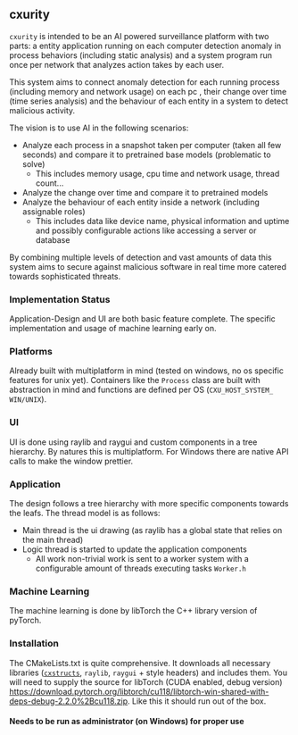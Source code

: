 ## cxurity

`cxurity` is intended to be an AI powered surveillance platform with two parts: a entity application running on each computer detection anomaly in process behaviors (including static analysis) and a system program run once per network that analyzes action takes by each user.

This system aims to connect anomaly detection for each running process (including memory and network usage) on each pc , their change over time (time series analysis) and the behaviour of each entity in a system to detect malicious activity.

The vision is to use AI in the following scenarios:
- Analyze each process in a snapshot taken per computer (taken all few seconds) and compare it to pretrained base models (problematic to solve)
  - This includes memory usage, cpu time and network usage, thread count...
- Analyze the change over time and compare it to pretrained models
- Analyze the behaviour of each entity inside a network (including assignable roles)
  - This includes data like device name, physical information and uptime and possibly configurable actions like accessing a server or database

By combining multiple levels of detection and vast amounts of data this system aims to secure against malicious software in real time more catered towards sophisticated threats.

### Implementation Status

Application-Design and UI are both basic feature complete. The specific implementation and usage of machine learning early on.

### Platforms

Already built with multiplatform in mind (tested on windows, no os specific features for unix yet).
Containers like the `Process` class are built with abstraction in mind and functions are defined per OS (`CXU_HOST_SYSTEM_ WIN/UNIX`).

### UI

UI is done using raylib and raygui and custom components in a tree hierarchy. By natures this is multiplatform. For Windows there are native API calls to make the window prettier.

### Application

The design follows a tree hierarchy with more specific components towards the leafs. The thread model is as follows:
- Main thread is the ui drawing (as raylib has a global state that relies on the main thread)
- Logic thread is started to update the application components
  - All work non-trivial work is sent to a worker system with a configurable amount of threads executing tasks `Worker.h`


### Machine Learning

The machine learning is done by libTorch the C++ library version of pyTorch.


### Installation 

The CMakeLists.txt is quite comprehensive. It downloads all necessary libraries ([`cxstructs`](https://github.com/gk646/CXStructures), `raylib`, `raygui` + style headers) and includes them. 
You will need to supply the source for libTorch (CUDA enabled, debug version) https://download.pytorch.org/libtorch/cu118/libtorch-win-shared-with-deps-debug-2.2.0%2Bcu118.zip. 
Like this it should run out of the box.

#### Needs to be run as administrator (on Windows) for proper use
